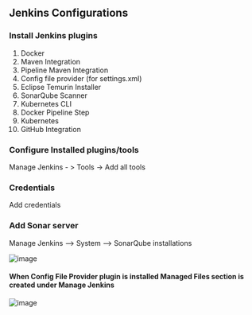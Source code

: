 ## Jenkins Configurations

### Install Jenkins plugins

1. Docker
2. Maven Integration
3. Pipeline Maven Integration
4. Config file provider (for settings.xml)
5. Eclipse Temurin Installer
6. SonarQube Scanner
7. Kubernetes CLI
8. Docker Pipeline Step
9. Kubernetes
10. GitHub Integration

### Configure Installed plugins/tools

Manage Jenkins - > Tools -> Add all tools

### Credentials

Add credentials

### Add Sonar server

Manage Jenkins --> System --> SonarQube installations

![image](https://github.com/user-attachments/assets/1e27fe66-10fd-4bb0-86a5-e21a144cd744)

#### When Config File Provider plugin is installed Managed Files section is created under Manage Jenkins

![image](https://github.com/user-attachments/assets/527de792-7fef-4036-ae1a-8bc176ebd557)


